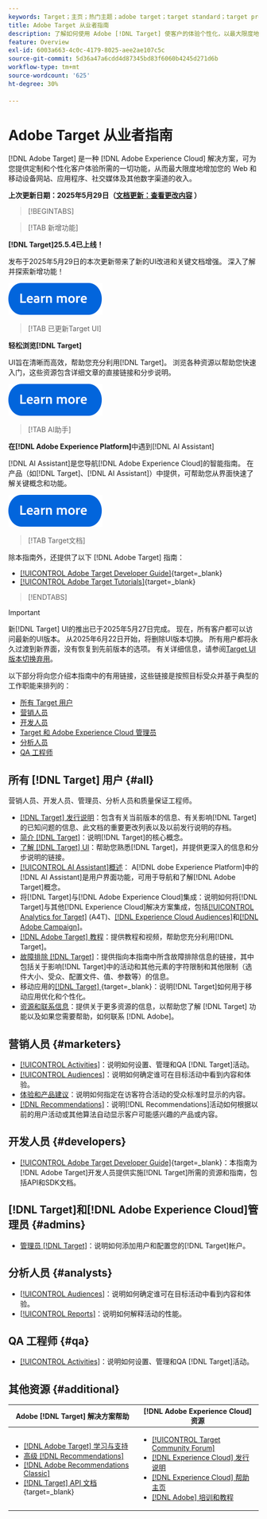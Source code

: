 ```yaml
---
keywords: Target；主页；热门主题；adobe target；target standard；target premium；target文档；adobe target文档；实践者指南；用户指南
title: Adobe Target 从业者指南
description: 了解如何使用 Adobe [!DNL Target] 使客户的体验个性化，以最大限度地提高您的网站和移动网站、应用程序和其他数字渠道的收入。
feature: Overview
exl-id: 6003a663-4c0c-4179-8025-aee2ae107c5c
source-git-commit: 5d36a47a6cdd4d87345bd83f6060b4245d271d6b
workflow-type: tm+mt
source-wordcount: '625'
ht-degree: 30%

---
```


# Adobe Target 从业者指南

[!DNL Adobe Target] 是一种 [!DNL Adobe Experience Cloud] 解决方案，可为您提供定制和个性化客户体验所需的一切功能，从而最大限度地增加您的 Web 和移动设备网站、应用程序、社交媒体及其他数字渠道的收入。

**上次更新日期：2025年5月29日（[文档更新：查看更改内容](r-release-notes/doc-change.md) ）**

>[!BEGINTABS]

>[!TAB 新增功能]

**[!DNL Target]25.5.4已上线！**

发布于2025年5月29日的本次更新带来了新的UI改进和关键文档增强。 深入了解并探索新增功能！

[![了解更多图标](/help/main/assets/learn-more.svg)](/help/main/r-release-notes/release-notes.md)

>[!TAB 已更新Target UI]

**轻松浏览[!DNL Target]**

UI旨在清晰而高效，帮助您充分利用[!DNL Target]。 浏览各种资源以帮助您快速入门，这些资源包含详细文章的直接链接和分步说明。

[![了解更多图标](/help/main/assets/learn-more.svg)](/help/main/c-intro/understand-the-target-ui.md)

>[!TAB AI助手]

**在[!DNL Adobe Experience Platform]**&#x200B;中遇到[!DNL AI Assistant]

[!DNL AI Assistant]是您导航[!DNL Adobe Experience Cloud]的智能指南。 在产品（如[!DNL Target]、[!DNL AI Assistant]）中提供，可帮助您从界面快速了解关键概念和功能。

[![了解更多图标](/help/main/assets/learn-more.svg)](/help/main/c-intro/ai-assistant.md)

>[!TAB Target文档]

除本指南外，还提供了以下 [!DNL Adobe Target] 指南：

- [[!UICONTROL Adobe Target Developer Guide]](https://experienceleague.adobe.com/en/docs/target-dev/developer/overview){target=_blank}
- [[!UICONTROL Adobe Target Tutorials]](https://experienceleague.adobe.com/en/docs/target-learn/tutorials/overview){target=_blank}

>[!ENDTABS]

>[!IMPORTANT]
>
>新[!DNL Target] UI的推出已于2025年5月27日完成。 现在，所有客户都可以访问最新的UI版本。 从2025年6月22日开始，将删除UI版本切换。 所有用户都将永久过渡到新界面，没有恢复到先前版本的选项。 有关详细信息，请参阅[Target UI版本切换弃用](/help/main/r-release-notes/release-notes.md#toggle)。

以下部分将向您介绍本指南中的有用链接，这些链接是按照目标受众并基于典型的工作职能来排列的：

- [所有 Target 用户](#all)
- [营销人员](#marketers)
- [开发人员](#developers)
- [Target 和 Adobe Experience Cloud 管理员](#admins)
- [分析人员](#analysts)
- [QA 工程师](#qa)

## 所有 [!DNL Target] 用户 {#all}

营销人员、开发人员、管理员、分析人员和质量保证工程师。

- [[!DNL Target] 发行说明](r-release-notes/release-notes.md)：包含有关当前版本的信息、有关影响[!DNL Target]的已知问题的信息、此文档的重要更改列表以及以前发行说明的存档。
- [简介 [!DNL Target]](c-intro/intro.md)：说明[!DNL Target]的核心概念。
- [了解 [!DNL Target] UI](/help/main/c-intro/understand-the-target-ui.md)：帮助您熟悉[!DNL Target]，并提供更深入的信息和分步说明的链接。
- [[!UICONTROL AI Assistant]概述](/help/main/c-intro/ai-assistant.md)： A[!DNL dobe Experience Platform]中的[!DNL AI Assistant]是用户界面功能，可用于导航和了解[!DNL Adobe Target]概念。
- 将[!DNL Target]与[!DNL Adobe Experience Cloud]集成：说明如何将[!DNL Target]与其他[!DNL Experience Cloud]解决方案集成，包括[[!UICONTROL Analytics for Target]](/help/main/c-integrating-target-with-mac/a4t/a4t.md) (A4T)、[[!DNL Experience Cloud Audiences]](/help/main/c-integrating-target-with-mac/mmp.md)和[[!DNL Adobe Campaign]](/help/main/c-integrating-target-with-mac/campaign-and-target.md)。
- [[!DNL Adobe Target] 教程](https://experienceleague.adobe.com/docs/target-learn/tutorials/overview.html?lang=zh-Hans)：提供教程和视频，帮助您充分利用[!DNL Target]。
- [故障排除 [!DNL Target]](r-troubleshooting-target/troubleshooting-target.md)：提供指向本指南中所含故障排除信息的链接，其中包括关于影响[!DNL Target]中的活动和其他元素的字符限制和其他限制（选件大小、受众、配置文件、值、参数等）的信息。
- 移动应用的[[!DNL Target] ](https://experienceleague.adobe.com/docs/target-dev/developer/mobile-apps/overview.html?lang=zh-Hans){target=_blank}：说明[!DNL Target]如何用于移动应用优化和个性化。
- [资源和联系信息](cmp-resources-and-contact-information.md)：提供关于更多资源的信息，以帮助您了解 [!DNL Target] 功能以及如果您需要帮助，如何联系 [!DNL Adobe]。

## 营销人员 {#marketers}

- [[!UICONTROL Activities]](c-activities/activities.md)：说明如何设置、管理和QA [!DNL Target]活动。
- [[!UICONTROL Audiences]](c-target/target.md)：说明如何确定谁可在目标活动中看到内容和体验。
- [体验和产品建议](c-experiences/experiences.md)：说明如何指定在访客符合活动的受众标准时显示的内容。
- [[!DNL Recommendations]](c-recommendations/recommendations.md)：说明[!DNL Recommendations]活动如何根据以前的用户活动或其他算法自动显示客户可能感兴趣的产品或内容。

## 开发人员 {#developers}

- [[!UICONTROL Adobe Target Developer Guide]](https://experienceleague.adobe.com/docs/target-dev/developer/overview.html?lang=zh-Hans){target=_blank}：本指南为[!DNL Adobe Target]开发人员提供实施[!DNL Target]所需的资源和指南，包括API和SDK文档。

## [!DNL Target]和[!DNL Adobe Experience Cloud]管理员 {#admins}

- [管理员 [!DNL Target]](administrating-target/administrating-target.md)：说明如何添加用户和配置您的[!DNL Target]帐户。

## 分析人员 {#analysts}

- [[!UICONTROL Audiences]](c-target/target.md)：说明如何确定谁可在目标活动中看到内容和体验。
- [[!UICONTROL Reports]](c-reports/reports.md)：说明如何解释活动的性能。

## QA 工程师 {#qa}

- [[!UICONTROL Activities]](c-activities/activities.md)：说明如何设置、管理和QA [!DNL Target]活动。

## 其他资源 {#additional}

| Adobe [!DNL Target] 解决方案帮助 | [!DNL Adobe Experience Cloud] 资源 |
|--- |--- |
| <ul><li>[[!DNL Adobe Target] 学习与支持](https://helpx.adobe.com/cn/support/target.html)</li><li>[高级 [!DNL Recommendations]](c-recommendations/recommendations.md)</li><li>[[!DNL Adobe Recommendations Classic]](/help/main/assets/adobe-recommendations-classic.pdf)</li><li>[[!DNL Target] API 文档](https://experienceleague.adobe.com/docs/target-dev/developer/api/target-api-overview.html?lang=zh-Hans){target=_blank}</li></ul> | <ul><li>[[!UICONTROL Target Community Forum]](https://experienceleaguecommunities.adobe.com/t5/adobe-target/ct-p/adobe-target-community)</li><li>[[!DNL Experience Cloud] 发行说明](https://experienceleague.adobe.com/docs/release-notes/experience-cloud/current.html?lang=zh-Hans)</li><li>[[!DNL Experience Cloud] 帮助主页](https://helpx.adobe.com/cn/support/experience-cloud.html)</li><li>[[!DNL Adobe] 培训和教程](https://helpx.adobe.com/cn/learning.html?promoid=KAUDK)</li></ul> |  |

